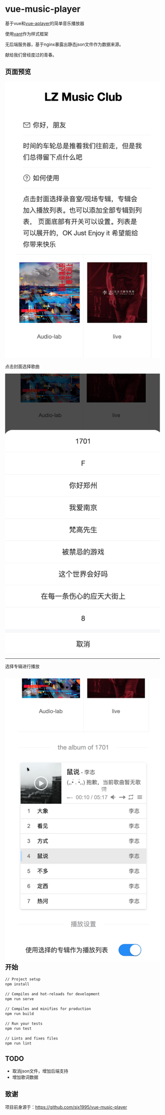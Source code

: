 # vue-music-player

基于vue和[vue-aplayer](https://github.com/MoePlayer/vue-aplayer)的简单音乐播放器

使用[vant](https://github.com/youzan/vant)作为样式框架

无后端服务器，基于nginx暴露出静态json文件作为数据来源。

献给我们曾经度过的青春。

## 页面预览



![image-20200322233340056](images/image-20200322233340056.png)

点击封面选择歌曲

![image-20200322233348173](images/image-20200322233348173.png)

-----------------------------------------------



选择专辑进行播放

## ![image-20200322233354693](images/image-20200322233354693.png)开始

```
// Project setup
npm install

// Compiles and hot-reloads for development
npm run serve

// Compiles and minifies for production
npm run build

// Run your tests
npm run test

// Lints and fixes files
npm run lint
```
## TODO

- 取消json文件，增加后端支持
- 增加歌词数据

## 致谢

项目前身源于：https://github.com/sjx1995/vue-music-player

